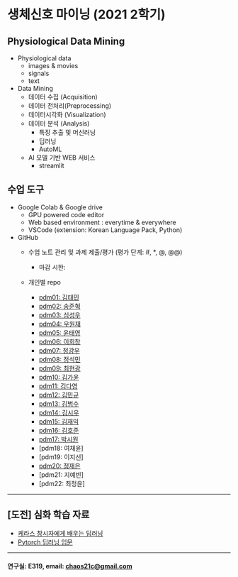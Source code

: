# 생체신호 마이닝 (2021 2학기)

## Physiological Data Mining
* Physiological data
  - images & movies
  - signals
  - text
* Data Mining
  - 데이터 수집 (Acquisition)
  - 데이터 전처리(Preprocessing)
  - 데이터시각화 (Visualization)
  - 데이터 분석 (Analysis)
    * 특징 추출 및 머신러닝
    * 딥러닝
    * AutoML
  - AI 모델 기반 WEB 서비스
    * streamlit
    
## 수업 도구
* Google Colab & Google drive
  - GPU powered code editor
  - Web based environment : everytime & everywhere
  - VSCode (extension: Korean Language Pack, Python)
* GitHub
  - 수업 노트 관리 및 과제 제출/평가 (평가 단계: #, *, @, @@)
    * 마감 시한: 
    
  - 개인별 repo  
    * [pdm01: 김태민](https://github.com/KTM001/PDM01)
    * [pdm02: 송준혁](https://github.com/916jun/pdm02)
    * [pdm03: 심성우](https://github.com/pdm03/pdm03)
    * [pdm04: 우원재](https://github.com/SALRIGO/pdm04)
    * [pdm05: 윤태영](https://github.com/xodud5654/PDM05)
    * [pdm06: 이희창](https://github.com/Hee0305/PDM06)
    * [pdm07: 정강우](https://github.com/junggangwo/pdm07)
    * [pdm08: 정석민](https://github.com/seokmin1/PDM08)
    * [pdm09: 최현광](https://github.com/choihyungwang/pdm09)
    * [pdm10: 김가윤](https://github.com/20193253/pdm10)
    * [pdm11: 김다영](https://github.com/dayeong918/pdm011)
    * [pdm12: 김민규](https://github.com/Skystar728/pdm12)
    * [pdm13: 김범수](https://github.com/bum3632/pdm13)
    * [pdm14: 김시우](https://github.com/loosiu/pdm14)
    * [pdm15: 김재익](https://github.com/kim0129s/pdm15)
    * [pdm16: 김호준](https://github.com/hojoooon/PDM16)
    * [pdm17: 박시원](https://github.com/w2j1y12/pdm17)
    * [pdm18: 여채윤]
    * [pdm19: 이지선]
    * [pdm20: 정재은](https://github.com/joung-jaeeun/pdm20)
    * [pdm21: 지예빈]
    * [pdm22: 최정윤]
 ---
 
 ## [도전] 심화 학습 자료

 - [케라스 창시자에게 배우는 딥러닝](https://github.com/rickiepark/deep-learning-with-python-notebooks)  
 - [Pytorch 딥러닝 입문](https://github.com/Justin-A/DeepLearning101)  
 
 ---
  #### 연구실: E319, email: chaos21c@gmail.com
 
